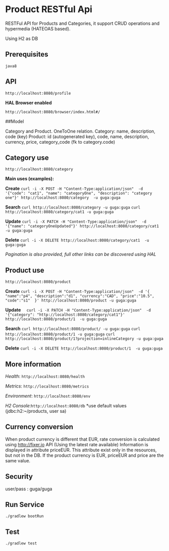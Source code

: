 # Product RESTful Api

RESTFul API for Products and Categories, it support CRUD operations and hypermedia (HATEOAS based). 

Using H2 as DB
  
## Prerequisites
`java8`

## API

`http://localhost:8080/profile`

**HAL Browser enabled**

`http://localhost:8080/browser/index.html#/`

##Model

Category and Product. OneToOne relation.
Category: name, description, code (key)
Product: id (autogenerated key), code, name, description, currency, price, category_code (fk to category.code) 
 
## Category use

 `http://localhost:8080/category`
 
 **Main uses (examples):**
 
 **Create**
` curl -i -X POST -H "Content-Type:application/json"  -d '{"code": "cat1", "name": "categoryOne", "description": "category one"}' http://localhost:8080/category  -u guga:guga
` 

 **Search**
 `curl http://localhost:8080/category -u guga:guga`
 `curl http://localhost:8080/category/cat1 -u guga:guga`
  
 **Update**
 `curl -i -X PATCH -H "Content-Type:application/json"  -d '{"name": "categoryOneUpdated"}' http://localhost:8080/category/cat1  -u guga:guga`
 
 **Delete**
 `curl -i -X DELETE http://localhost:8080/category/cat1  -u guga:guga`

_Pagination is also provided, full other links can be discovered using HAL_


## Product use

 `http://localhost:8080/product`
 
 **Create**
 `curl -i -X POST -H "Content-Type:application/json"  -d '{ "name":"p4", "description":"d1", "currency":"CAD", "price":"10.5", "code":"s1"  }' http://localhost:8080/product -u guga:guga`
 
 **Update**
`  curl -i -X PATCH -H "Content-Type:application/json"  -d '{"category": "http://localhost:8080/category/cat1"}' http://localhost:8080/product/1  -u guga:guga`

 **Search**
`curl http://localhost:8080/product/ -u guga:guga`
`curl http://localhost:8080/product/1 -u guga:guga`
`curl http://localhost:8080/product/1?projection=inlineCategory -u guga:guga`

 **Delete**
 `curl -i -X DELETE http://localhost:8080/product/1  -u guga:guga`

## More information 

_Health_: `http://localhost:8080/health`

_Metrics_: `http://localhost:8080/metrics`

_Environment_: `http://localhost:8080/env`

_H2 Console_:` http://localhost:8080/db `
*use default values (jdbc:h2:~/products, user sa) 

## Currency conversion

When product currency is different that EUR,  rate conversion is calculated using http://fixer.io API (Using the 
latest rate available)
Information is displayed in attribute priceEUR.  This attribute exist only in the resources, but not in the DB. If the product currency is EUR, priceEUR and price are the same value.

## Security
user/pass :  guga/guga 

## Run Service
`./gradlew bootRun`


## Test 
`./gradlew test`






